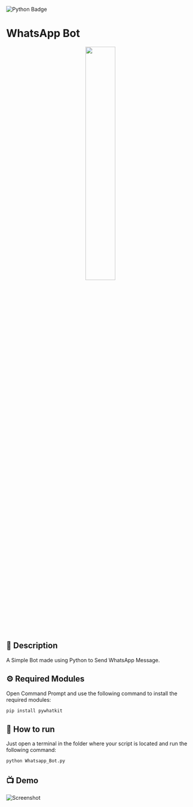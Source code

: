 ![Python Badge](https://img.shields.io/badge/Python-14354C.svg?logo=python&logoColor=white)

# WhatsApp Bot


<p align="center">
<img src="https://pn-koba.go.id/wp-content/uploads/2021/09/whatsapp-bot.png" width=40% height=40%>
  
## 📖 Description
A Simple Bot made using Python to Send WhatsApp Message.
  
## ⚙️ Required Modules
Open Command Prompt and use the following command to install the required modules:
  
 ```sh 
pip install pywhatkit
```
  
## 🌟 How to run
Just open a terminal in the folder where your script is located and run the following command:

```sh
python Whatsapp_Bot.py
```

## 📺 Demo
![Screenshot](https://user-images.githubusercontent.com/66237340/168736661-db8deaba-598b-49e2-b735-cc75015a8aef.png)

